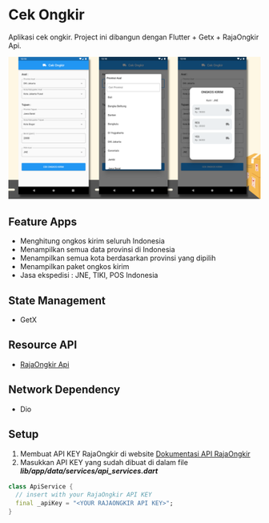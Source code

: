 # Cek Ongkir
Aplikasi cek ongkir. Project ini dibangun dengan Flutter + Getx + RajaOngkir Api.

![Thumbnail](https://github.com/triagung128/cek-ongkir/blob/main/assets/screenshots/banner.png)

## Feature Apps
- Menghitung ongkos kirim seluruh Indonesia
- Menampilkan semua data provinsi di Indonesia
- Menampilkan semua kota berdasarkan provinsi yang dipilih
- Menampilkan paket ongkos kirim
- Jasa ekspedisi : JNE, TIKI, POS Indonesia

## State Management
- GetX

## Resource API
- <a href="https://rajaongkir.com/">RajaOngkir Api</a>

## Network Dependency
- Dio

## Setup
1. Membuat API KEY RajaOngkir di website <a href="https://rajaongkir.com/dokumentasi">Dokumentasi API RajaOngkir</a>
2. Masukkan API KEY yang sudah dibuat di dalam file ***lib/app/data/services/api_services.dart***
```dart
class ApiService {
  // insert with your RajaOngkir API KEY
  final _apiKey = "<YOUR RAJAONGKIR API KEY>";
}
```